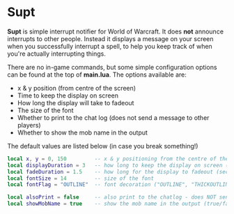 Supt
====

**Supt** is simple interrupt notifier for World of Warcraft. It does **not** announce interrupts to other people. Instead it displays a message on your screen when you successfully interrupt a spell, to help you keep track of when you're actually interrupting things.

There are no in-game commands, but some simple configuration options can be found at the top of **main.lua**. The options available are:
* x & y position (from centre of the screen)
* Time to keep the display on screen
* How long the display will take to fadeout
* The size of the font
* Whether to print to the chat log (does not send a message to other players)
* Whether to show the mob name in the output

The default values are listed below (in case you break something!) 

```lua
local x, y = 0, 150         -- x & y positioning from the centre of the screen
local displayDuration = 3   -- how long to keep the display on screen (seconds)
local fadeDuration = 1.5    -- how long for the display to fadeout (seconds)
local fontSize = 14         -- size of the font
local fontFlag = "OUTLINE"  -- font decoration ("OUTLINE", "THICKOUTLINE" or "MONOCHROME")

local alsoPrint = false     -- also print to the chatlog - does NOT send to other players! (true/false)
local showMobName = true    -- show the mob name in the output (true/false)
```
